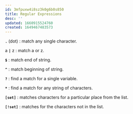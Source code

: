 ```yaml
---
id: 3mfpuxw4i8sz3k0g6b0s850
title: Regular Expressions
desc: ''
updated: 1660915524760
created: 1649467483573
---
```

**`.`** (dot) : match any single character.

a **`|`** z : match a or z.

**`$`** : match end of string.

**`^`** : match beginning of string.

**`?`** : find a match for a single variable.

**`*`** : find a match for any string of characters.

**`[set]`** : matches characters for a particular place from the list.

**`[!set]`** : matches for the characters not in the list.
